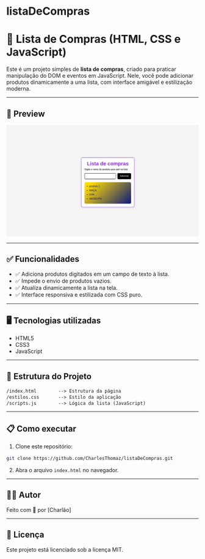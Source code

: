 # listaDeCompras
# 🛒 Lista de Compras (HTML, CSS e JavaScript)

Este é um projeto simples de **lista de compras**, criado para praticar manipulação do DOM e eventos em JavaScript. Nele, você pode adicionar produtos dinamicamente a uma lista, com interface amigável e estilização moderna.

---



## 📸 Preview

![Preview do Projeto](preview.png)

---

## ✅ Funcionalidades

- ✅ Adiciona produtos digitados em um campo de texto à lista.
- ✅ Impede o envio de produtos vazios.
- ✅ Atualiza dinamicamente a lista na tela.
- ✅ Interface responsiva e estilizada com CSS puro.

---

## 🖥️ Tecnologias utilizadas

- HTML5
- CSS3
- JavaScript 

---

## 📂 Estrutura do Projeto

```
/index.html        --> Estrutura da página
/estilos.css       --> Estilo da aplicação
/scripts.js        --> Lógica da lista (JavaScript)
```

---

## 📋 Como executar

1. Clone este repositório:
```bash
git clone https://github.com/CharlesThomaz/listaDeCompras.git
```

2. Abra o arquivo `index.html` no navegador.

---

## 👨‍💻 Autor

Feito com 💜 por [Charlão]

---

## 📄 Licença

Este projeto está licenciado sob a licença MIT.
